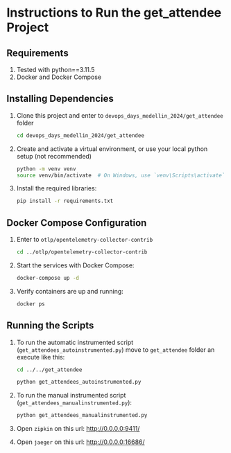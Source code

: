 # Instructions to Run the get_attendee Project

## Requirements
1. Tested with python==3.11.5
2. Docker and Docker Compose

## Installing Dependencies

1. Clone this project and enter to `devops_days_medellin_2024/get_attendee` folder

    ```bash
    cd devops_days_medellin_2024/get_attendee
    ```

2. Create and activate a virtual environment, or use your local python setup (not recommended)

    ```bash
    python -m venv venv
    source venv/bin/activate  # On Windows, use `venv\Scripts\activate`
    ```

3. Install the required libraries:

    ```bash
    pip install -r requirements.txt
    ```

## Docker Compose Configuration

1. Enter to `otlp/opentelemetry-collector-contrib`

    ```bash
    cd ../otlp/opentelemetry-collector-contrib
    ```

3. Start the services with Docker Compose:

    ```bash
    docker-compose up -d
    ```

4. Verify containers are up and running:

    ```bash
    docker ps
    ```

## Running the Scripts

1. To run the automatic instrumented script (`get_attendees_autoinstrumented.py`) move to `get_attendee` folder an execute like this:

    ```bash
    cd ../../get_attendee
    ```

    ```bash
    python get_attendees_autoinstrumented.py
    ```

2. To run the manual instrumented script (`get_attendees_manualinstrumented.py`):

    ```bash
    python get_attendees_manualinstrumented.py
    ```

3. Open `zipkin` on this url: http://0.0.0.0:9411/

4. Open `jaeger` on this url: http://0.0.0.0:16686/
